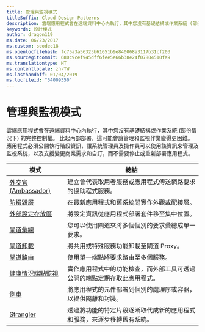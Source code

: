 ```yaml
---
title: 管理與監視模式
titleSuffix: Cloud Design Patterns
description: 雲端應用程式會在遠端資料中心內執行，其中您沒有基礎結構或作業系統 (部份情況下) 的完整控制權。 比起內部部署，這可能會讓管理和監視作業變得更困難。 應用程式必須公開執行階段資訊，讓系統管理員及操作員可以使用該資訊來管理及監視系統，以及支援變更商業需求和自訂，而不需要停止或重新部署應用程式。
keywords: 設計模式
author: dragon119
ms.date: 06/23/2017
ms.custom: seodec18
ms.openlocfilehash: fc75a3a56323b61651b9e840068a3117b31cf203
ms.sourcegitcommit: 680c9cef945dff6fee5e66b38e24f07804510fa9
ms.translationtype: HT
ms.contentlocale: zh-TW
ms.lasthandoff: 01/04/2019
ms.locfileid: "54009350"
---
```

# <a name="management-and-monitoring-patterns"></a>管理與監視模式

雲端應用程式會在遠端資料中心內執行，其中您沒有基礎結構或作業系統 (部份情況下) 的完整控制權。 比起內部部署，這可能會讓管理和監視作業變得更困難。 應用程式必須公開執行階段資訊，讓系統管理員及操作員可以使用該資訊來管理及監視系統，以及支援變更商業需求和自訂，而不需要停止或重新部署應用程式。

|                              模式                               |                                                              總結                                                              |
|--------------------------------------------------------------------|-----------------------------------------------------------------------------------------------------------------------------------|
|                   [外交官 (Ambassador)](../ambassador.md)                   |                 建立會代表取用者服務或應用程式傳送網路要求的協助程式服務。                 |
|        [防損毀層](../anti-corruption-layer.md)        |                       在最新應用程式和舊系統間實作外觀或配接層。                       |
| [外部設定存放區](../external-configuration-store.md) |                將設定資訊從應用程式部署套件移至集中位置。                |
|          [閘道彙總](../gateway-aggregation.md)          |                          您可以使用閘道來將多個個別的要求彙總成單一要求。                           |
|           [閘道卸載](../gateway-offloading.md)           |                              將共用或特殊服務功能卸載至閘道 Proxy。                              |
|              [閘道路由](../gateway-routing.md)              |                                   使用單一端點將要求路由至多個服務。                                    |
|   [健康情況端點監視](../health-endpoint-monitoring.md)   |   實作應用程式中的功能檢查，而外部工具可透過公開的端點定期存取此應用程式。    |
|                      [側車](../sidecar.md)                      |         將應用程式的元件部署到個別的處理序或容器，以提供隔離和封裝。          |
|                    [Strangler](../strangler.md)                    | 透過將功能的特定片段逐漸取代成新的應用程式和服務，來逐步移轉舊有系統。 |
